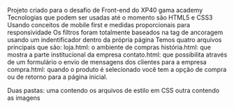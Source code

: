 Projeto criado para o desafio de Front-end do XP40 gama academy
Tecnologias que podem ser usadas até o momento são HTML5 e CSS3
Usando conceitos de mobile first e medidas proporcionais para responsividade
Os filtros foram totalmente baseados na tag de ancoragem usando 
um indentificador dentro da própria página
Temos quatro arquivos principais que são:
loja.html: o ambiente de compras 
história.html: que mostra a parte institucional da empresa
contato.html: que possibilita através de um formulário o envio 
de mensagens dos clientes para a empresa
compra.html: quando o produto é selecionado você tem a opção de 
compra ou de retorno para a página inicial.

Duas pastas:
uma contendo os arquivos de estilo em CSS
outra contendo as imagens
